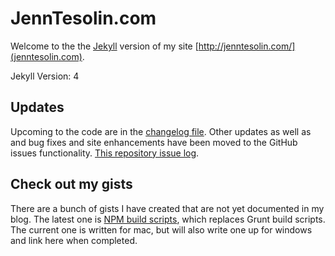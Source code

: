 JennTesolin.com
===========
Welcome to the the [Jekyll](https://jekyllrb.com/) version of my site [http://jenntesolin.com/](jenntesolin.com).

Jekyll Version: 4

## Updates

Upcoming to the code are in the [changelog file](https://github.com/jennifert/jekyll-site/blob/master/changelog.md). Other updates as well as and bug fixes and site enhancements have been moved to the GitHub issues functionality. [This repository issue log](https://github.com/jennifert/jekyll-site/issues).

## Check out my gists
There are a bunch of gists I have created that are not yet documented in my blog. The latest one is [NPM build scripts](https://gist.github.com/jennifert/3ca4225cf7876e560eb1cd9e91994b97), which replaces Grunt build scripts. The current one is written for mac, but will also write one up for windows and link here when completed.